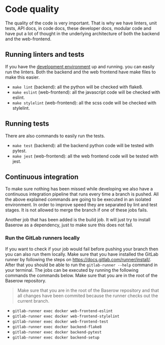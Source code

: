 # Code quality

The quality of the code is very important. That is why we have linters, unit tests, API
docs, in code docs, these developer docs, modular code and have put a lot of thought in
the underlying architecture of both the backend and the web-frontend.

## Running linters and tests

If you have the [development environment](./development-environment.md) up and running.
you can easily run the linters. Both the backend and the web frontend have make files
to make this easier.

* `make lint` (backend): all the python will be checked with flake8.
* `make eslint` (web-frontend): all the javascript code will be checked with eslint.
* `make stylelint` (web-frontend): all the scss code will be checked with stylelint.

## Running tests

There are also commands to easily run the tests.

* `make test` (backend): all the backend python code will be tested with pytest.
* `make jest` (web-frontend): all the web frontend code will be tested with jest.

## Continuous integration

To make sure nothing has been missed while developing we also have a continuous 
integration pipeline that runs every time a branch is pushed. All the above explained
commands are going to be executed in an isolated environment. In order to improve speed
they are separated by lint and test stages. It is not allowed to merge the branch if 
one of these jobs fails.

Another job that has been added is the build job. It will just try to install Baserow
as a dependency, just to make sure this does not fail.

### Run the GitLab runners locally

If you want to check if your job would fail before pushing your branch then you can 
also run them locally. Make sure that you have installed the GitLab runner by following
the steps on https://docs.gitlab.com/runner/install/. After that you should be able to
run the `gitlab-runner --help` command in your terminal. The jobs can be executed by 
running the following commands the commands below. Make sure that you are in the root
of the Baserow repository.

> Make sure that you are in the root of the Baserow repository and that all changes 
> have been commited because the runner checks out the current branch.

* `gitlab-runner exec docker web-frontend-eslint`
* `gitlab-runner exec docker web-frontend-stylelint` 
* `gitlab-runner exec docker web-frontend-test`
* `gitlab-runner exec docker backend-flake8`
* `gitlab-runner exec docker backend-pytest` 
* `gitlab-runner exec docker backend-setup` 
